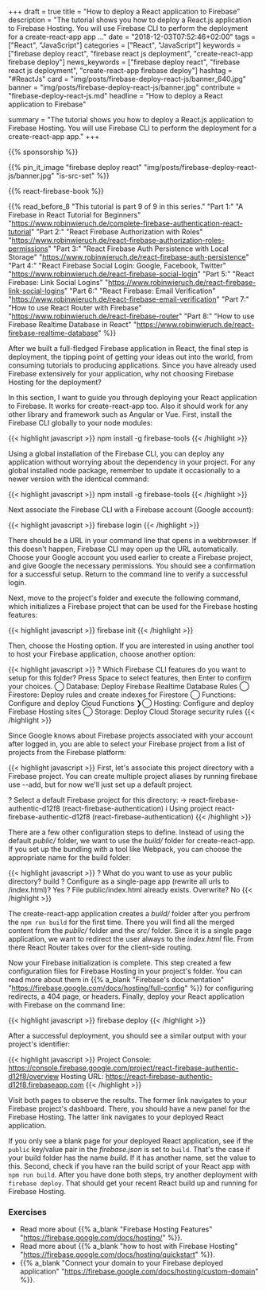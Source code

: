 +++
draft = true
title = "How to deploy a React application to Firebase"
description = "The tutorial shows you how to deploy a React.js application to Firebase Hosting. You will use Firebase CLI to perform the deployment for a create-react-app app ..."
date = "2018-12-03T07:52:46+02:00"
tags = ["React", "JavaScript"]
categories = ["React", "JavaScript"]
keywords = ["firebase deploy react", "firebase react js deployment", "create-react-app firebase deploy"]
news_keywords = ["firebase deploy react", "firebase react js deployment", "create-react-app firebase deploy"]
hashtag = "#ReactJs"
card = "img/posts/firebase-deploy-react-js/banner_640.jpg"
banner = "img/posts/firebase-deploy-react-js/banner.jpg"
contribute = "firebase-deploy-react-js.md"
headline = "How to deploy a React application to Firebase"

summary = "The tutorial shows you how to deploy a React.js application to Firebase Hosting. You will use Firebase CLI to perform the deployment for a create-react-app app."
+++

{{% sponsorship %}}

{{% pin_it_image "firebase deploy react" "img/posts/firebase-deploy-react-js/banner.jpg" "is-src-set" %}}

{{% react-firebase-book %}}

{{% read_before_8 "This tutorial is part 9 of 9 in this series." "Part 1:" "A Firebase in React Tutorial for Beginners" "https://www.robinwieruch.de/complete-firebase-authentication-react-tutorial" "Part 2:" "React Firebase Authorization with Roles" "https://www.robinwieruch.de/react-firebase-authorization-roles-permissions" "Part 3:" "React Firebase Auth Persistence with Local Storage" "https://www.robinwieruch.de/react-firebase-auth-persistence" "Part 4:" "React Firebase Social Login: Google, Facebook, Twitter" "https://www.robinwieruch.de/react-firebase-social-login" "Part 5:" "React Firebase: Link Social Logins" "https://www.robinwieruch.de/react-firebase-link-social-logins" "Part 6:" "React Firebase: Email Verification" "https://www.robinwieruch.de/react-firebase-email-verification" "Part 7:" "How to use React Router with Firebase" "https://www.robinwieruch.de/react-firebase-router" "Part 8:" "How to use Firebase Realtime Database in React" "https://www.robinwieruch.de/react-firebase-realtime-database" %}}

After we built a full-fledged Firebase application in React, the final step is deployment, the tipping point of getting your ideas out into the world, from consuming tutorials to producing applications. Since you have already used Firebase extensively for your application, why not choosing Firebase Hosting for the deployment?

In this section, I want to guide you through deploying your React application to Firebase. It works for create-react-app too. Also it should work for any other library and framework such as Angular or Vue. First, install the Firebase CLI globally to your node modules:

{{< highlight javascript >}}
npm install -g firebase-tools
{{< /highlight >}}

Using a global installation of the Firebase CLI, you can deploy any application without worrying about the dependency in your project. For any global installed node package, remember to update it occasionally to a newer version with the identical command:

{{< highlight javascript >}}
npm install -g firebase-tools
{{< /highlight >}}

Next associate the Firebase CLI with a Firebase account (Google account):

{{< highlight javascript >}}
firebase login
{{< /highlight >}}

There should be a URL in your command line that opens in a webbrowser. If this doesn't happen, Firebase CLI may open up the URL automatically. Choose your Google account you used earlier to create a Firebase project, and give Google the necessary permissions. You should see a confirmation for a successful setup. Return to the command line to verify a successful login.

Next, move to the project's folder and execute the following command, which initializes a Firebase project that can be used for the Firebase hosting features:

{{< highlight javascript >}}
firebase init
{{< /highlight >}}

Then, choose the Hosting option. If you are interested in using another tool to host your Firebase application, choose another option:

{{< highlight javascript >}}
? Which Firebase CLI features do you want to setup for this folder? Press Space to select features, then Enter to confirm your choices.
 ◯ Database: Deploy Firebase Realtime Database Rules
 ◯ Firestore: Deploy rules and create indexes for Firestore
 ◯ Functions: Configure and deploy Cloud Functions
❯◯ Hosting: Configure and deploy Firebase Hosting sites
 ◯ Storage: Deploy Cloud Storage security rules
{{< /highlight >}}

Since Google knows about Firebase projects associated with your account after logged in, you are able to select your Firebase project from a list of projects from the Firebase platform:

{{< highlight javascript >}}
First, let's associate this project directory with a Firebase project.
You can create multiple project aliases by running firebase use --add,
but for now we'll just set up a default project.

? Select a default Firebase project for this directory:
-> react-firebase-authentic-d12f8 (react-firebase-authentication)
i  Using project react-firebase-authentic-d12f8 (react-firebase-authentication)
{{< /highlight >}}

There are a few other configuration steps to define. Instead of using the default *public/* folder, we want to use the *build/* folder for create-react-app. If you set up the bundling with a tool like Webpack, you can choose the appropriate name for the build folder:

{{< highlight javascript >}}
? What do you want to use as your public directory? build
? Configure as a single-page app (rewrite all urls to /index.html)? Yes
? File public/index.html already exists. Overwrite? No
{{< /highlight >}}

The create-react-app application creates a *build/* folder after you perfrom the `npm run build` for the first time. There you will find all the merged content from the *public/* folder and the *src/* folder. Since it is a single page application, we want to redirect the user always to the *index.html* file. From there React Router takes over for the client-side routing.

Now your Firebase initialization is complete. This step created a few configuration files for Firebase Hosting in your project's folder. You can read more about them in {{% a_blank "Firebase's documentation" "https://firebase.google.com/docs/hosting/full-config" %}} for configuring redirects, a 404 page, or headers. Finally, deploy your React application with Firebase on the command line:

{{< highlight javascript >}}
firebase deploy
{{< /highlight >}}

After a successful deployment, you should see a similar output with your project's identifier:

{{< highlight javascript >}}
Project Console: https://console.firebase.google.com/project/react-firebase-authentic-d12f8/overview
Hosting URL: https://react-firebase-authentic-d12f8.firebaseapp.com
{{< /highlight >}}

Visit both pages to observe the results. The former link navigates to your Firebase project's dashboard. There, you should have a new panel for the Firebase Hosting. The latter link navigates to your deployed React application.

If you only see a blank page for your deployed React application, see if the `public` key/value pair in the *firebase.json* is set to `build`. That's the case if your build folder has the name *build*. If it has another name, set the value to this. Second, check if you have ran the build script of your React app with `npm run build`. After you have done both steps, try another deployment with `firebase deploy`. That should get your recent React build up and running for Firebase Hosting.

### Exercises

* Read more about {{% a_blank "Firebase Hosting Features" "https://firebase.google.com/docs/hosting/" %}}.
* Read more about {{% a_blank "how to host with Firebase Hosting" "https://firebase.google.com/docs/hosting/quickstart" %}}.
* {{% a_blank "Connect your domain to your Firebase deployed application" "https://firebase.google.com/docs/hosting/custom-domain" %}}.
